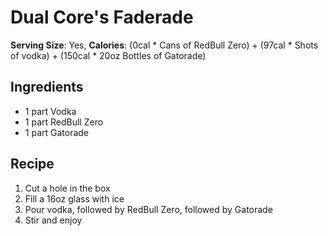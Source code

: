 # Dual Core's Faderade
**Serving Size**: Yes, **Calories**: (0cal * Cans of RedBull Zero) + (97cal * Shots of vodka) + (150cal * 20oz Bottles of Gatorade)

## Ingredients
- 1 part Vodka
- 1 part RedBull Zero
- 1 part Gatorade

## Recipe
1. Cut a hole in the box
2. Fill a 16oz glass with ice
3. Pour vodka, followed by RedBull Zero, followed by Gatorade
4. Stir and enjoy
